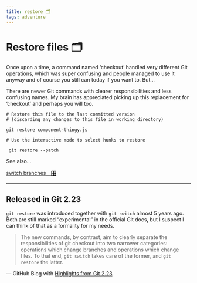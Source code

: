 ```yaml
---
title: restore 🗂️
tags: adventure
---
```


# Restore files 🗂️

Once upon a time, a command named ‘checkout’ handled very different Git operations, which was super confusing and people managed to use it anyway and of course you still can today if you want to. But…

There are newer Git commands with clearer responsibilities and less confusing names. My brain has appreciated picking up this replacement for ‘checkout’ and perhaps you will too.

```
# Restore this file to the last committed version
# (discarding any changes to this file in working directory)

git restore component-thingy.js
```

```
# Use the interactive mode to select hunks to restore

 git restore --patch
```

See also…

<div class="adventure">
  <a href="../switch/">switch branches&emsp;🎛️</a>
</div>

---

## Released in Git 2.23

`git restore` was introduced together with `git switch` almost 5 years ago. Both are still marked “experimental” in the official Git docs, but I suspect I can think of that as a formality for my needs.

> The new commands, by contrast, aim to clearly separate the responsibilities of git checkout into two narrower categories: operations which change branches and operations which change files. To that end, `git switch` takes care of the former, and `git restore` the latter.

—&nbsp;GitHub Blog with [Highlights from Git 2.23](https://github.blog/2019-08-16-highlights-from-git-2-23/)
